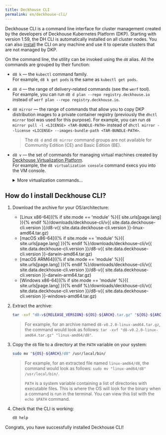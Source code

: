 ```yaml
---
title: Deckhouse CLI
permalink: en/deckhouse-cli/
---
```


Deckhouse CLI is a command line interface for cluster management created by the developers of Deckhouse Kubernetes Platform (DKP). Starting with version 1.59, the DH CLI is automatically installed on all cluster nodes. You can also [install](#how-do-i-install-deckhouse-cli) the CLI on any machine and use it to operate clusters that are not managed by DKP.

On the command line, the utility can be invoked using the `d8` alias. All the commands are grouped by their function:
* `d8 k` — the `kubectl` command family.  
    For example, `d8 k get pods` is the same as `kubectl get pods`.
* `d8 d` — the range of delivery-related commands (see the `werf` tool).  
    For example, you can run `d8 d plan --repo registry.deckhouse.io` instead of `werf plan --repo registry.deckhouse.io`.

* `d8 mirror` — the range of commands that allow you to copy DKP distribution images to a private container registry (previously the `dhctl mirror` tool was used for this purpose).
  For example, you can run `d8 mirror pull -l <LICENSE> <TAR-BUNDLE-PATH>` instead of `dhctl mirror --license <LICENSE> --images-bundle-path <TAR-BUNDLE-PATH>`.

  > The `d8 d` and `d8 mirror` command groups are not available for Community Edition (CE) and Basic Edition (BE).

* `d8 v` — the set of commands for managing virtual machines created by [Deckhouse Virtualization Platform](/modules/virtualization/stable/).  
    For example, the `d8 virtualization console` command execs you into the VM console.

    <div markdown="0">
    <details><summary>More virtualization commands...</summary>
    <ul>
    <li><code>d8 v console</code> execs you into the VM console.</li>
    <li><code>d8 v port-forward</code> forwards local ports to the virtual machine.</li>
    <li><code>d8 v scp</code> uses the SCP client to work with files on the virtual machine.</li>
    <li><code>d8 v ssh</code> connects you to the virtual machine over SSH.</li>
    <li><code>d8 v vnc</code> connects you to the virtual machine over VNC.</li>
    </ul>
    </details>
    </div>

## How do I install Deckhouse CLI?

1. Download the archive for your OS/architecture:
   * [Linux x86-64]({% if site.mode == 'module' %}{{ site.urls[page.lang] }}{% endif %}/downloads/deckhouse-cli/v{{ site.data.deckhouse-cli.version }}/d8-v{{ site.data.deckhouse-cli.version }}-linux-amd64.tar.gz)
   * [macOS x86-64]({% if site.mode == 'module' %}{{ site.urls[page.lang] }}{% endif %}/downloads/deckhouse-cli/v{{ site.data.deckhouse-cli.version }}/d8-v{{ site.data.deckhouse-cli.version }}-darwin-amd64.tar.gz)
   * [macOS ARM64]({% if site.mode == 'module' %}{{ site.urls[page.lang] }}{% endif %}/downloads/deckhouse-cli/v{{ site.data.deckhouse-cli.version }}/d8-v{{ site.data.deckhouse-cli.version }}-darwin-arm64.tar.gz)
   * [Windows x86-64]({% if site.mode == 'module' %}{{ site.urls[page.lang] }}{% endif %}/downloads/deckhouse-cli/v{{ site.data.deckhouse-cli.version }}/d8-v{{ site.data.deckhouse-cli.version }}-windows-amd64.tar.gz)

1. Extract the archive:

   ```bash
   tar -xvf "d8-v${RELEASE_VERSION}-${OS}-${ARCH}.tar.gz" "${OS}-${ARCH}/d8"
   ```

   > For example, for an archive named `d8-v0.2.0-linux-amd64.tar.gz`, the command would look as follows: `tar -xvf "d8-v0.2.0-linux-amd64.tar.gz" "linux-amd64/d8"`.

1. Copy the `d8` file to a directory at the `PATH` variable on your system:

   ```bash
   sudo mv "${OS}-${ARCH}/d8" /usr/local/bin/
   ```

   > For example, for an extracted file named `linux-amd64/d8`, the command would look as follows: `sudo mv "linux-amd64/d8" /usr/local/bin/`.
   >
   > `PATH` is a system variable containing a list of directories with executable files. This is where the OS will look for the binary when a command is run in the terminal. You can view this list with the `echo $PATH` command.

1. Check that the CLI is working:

   ```bash
   d8 help
   ```

Congrats, you have successfully installed Deckhouse CLI!
